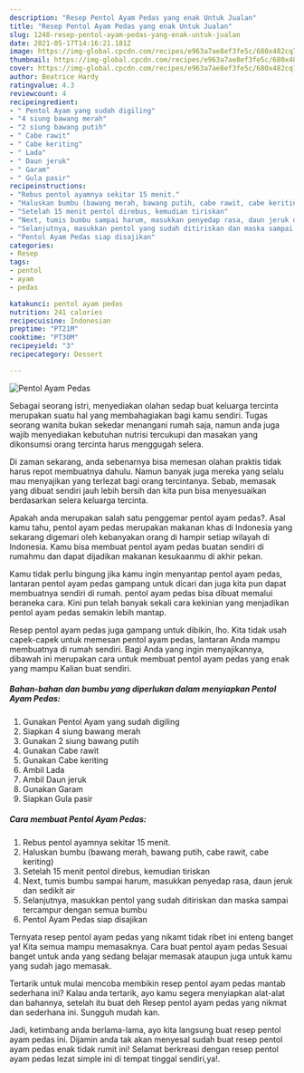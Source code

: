 ```yaml
---
description: "Resep Pentol Ayam Pedas yang enak Untuk Jualan"
title: "Resep Pentol Ayam Pedas yang enak Untuk Jualan"
slug: 1248-resep-pentol-ayam-pedas-yang-enak-untuk-jualan
date: 2021-05-17T14:16:21.181Z
image: https://img-global.cpcdn.com/recipes/e963a7ae8ef3fe5c/680x482cq70/pentol-ayam-pedas-foto-resep-utama.jpg
thumbnail: https://img-global.cpcdn.com/recipes/e963a7ae8ef3fe5c/680x482cq70/pentol-ayam-pedas-foto-resep-utama.jpg
cover: https://img-global.cpcdn.com/recipes/e963a7ae8ef3fe5c/680x482cq70/pentol-ayam-pedas-foto-resep-utama.jpg
author: Beatrice Hardy
ratingvalue: 4.3
reviewcount: 4
recipeingredient:
- " Pentol Ayam yang sudah digiling"
- "4 siung bawang merah"
- "2 siung bawang putih"
- " Cabe rawit"
- " Cabe keriting"
- " Lada"
- " Daun jeruk"
- " Garam"
- " Gula pasir"
recipeinstructions:
- "Rebus pentol ayamnya sekitar 15 menit."
- "Haluskan bumbu (bawang merah, bawang putih, cabe rawit, cabe keriting)"
- "Setelah 15 menit pentol direbus, kemudian tiriskan"
- "Next, tumis bumbu sampai harum, masukkan penyedap rasa, daun jeruk dan sedikit air"
- "Selanjutnya, masukkan pentol yang sudah ditiriskan dan maska sampai tercampur dengan semua bumbu"
- "Pentol Ayam Pedas siap disajikan"
categories:
- Resep
tags:
- pentol
- ayam
- pedas

katakunci: pentol ayam pedas 
nutrition: 241 calories
recipecuisine: Indonesian
preptime: "PT21M"
cooktime: "PT30M"
recipeyield: "3"
recipecategory: Dessert

---
```



![Pentol Ayam Pedas](https://img-global.cpcdn.com/recipes/e963a7ae8ef3fe5c/680x482cq70/pentol-ayam-pedas-foto-resep-utama.jpg)

Sebagai seorang istri, menyediakan olahan sedap buat keluarga tercinta merupakan suatu hal yang membahagiakan bagi kamu sendiri. Tugas seorang  wanita bukan sekedar menangani rumah saja, namun anda juga wajib menyediakan kebutuhan nutrisi tercukupi dan masakan yang dikonsumsi orang tercinta harus menggugah selera.

Di zaman  sekarang, anda sebenarnya bisa memesan olahan praktis tidak harus repot membuatnya dahulu. Namun banyak juga mereka yang selalu mau menyajikan yang terlezat bagi orang tercintanya. Sebab, memasak yang dibuat sendiri jauh lebih bersih dan kita pun bisa menyesuaikan berdasarkan selera keluarga tercinta. 



Apakah anda merupakan salah satu penggemar pentol ayam pedas?. Asal kamu tahu, pentol ayam pedas merupakan makanan khas di Indonesia yang sekarang digemari oleh kebanyakan orang di hampir setiap wilayah di Indonesia. Kamu bisa membuat pentol ayam pedas buatan sendiri di rumahmu dan dapat dijadikan makanan kesukaanmu di akhir pekan.

Kamu tidak perlu bingung jika kamu ingin menyantap pentol ayam pedas, lantaran pentol ayam pedas gampang untuk dicari dan juga kita pun dapat membuatnya sendiri di rumah. pentol ayam pedas bisa dibuat memalui beraneka cara. Kini pun telah banyak sekali cara kekinian yang menjadikan pentol ayam pedas semakin lebih mantap.

Resep pentol ayam pedas juga gampang untuk dibikin, lho. Kita tidak usah capek-capek untuk memesan pentol ayam pedas, lantaran Anda mampu membuatnya di rumah sendiri. Bagi Anda yang ingin menyajikannya, dibawah ini merupakan cara untuk membuat pentol ayam pedas yang enak yang mampu Kalian buat sendiri.

<!--inarticleads1-->

##### Bahan-bahan dan bumbu yang diperlukan dalam menyiapkan Pentol Ayam Pedas:

1. Gunakan  Pentol Ayam yang sudah digiling
1. Siapkan 4 siung bawang merah
1. Gunakan 2 siung bawang putih
1. Gunakan  Cabe rawit
1. Gunakan  Cabe keriting
1. Ambil  Lada
1. Ambil  Daun jeruk
1. Gunakan  Garam
1. Siapkan  Gula pasir




<!--inarticleads2-->

##### Cara membuat Pentol Ayam Pedas:

1. Rebus pentol ayamnya sekitar 15 menit.
1. Haluskan bumbu (bawang merah, bawang putih, cabe rawit, cabe keriting)
1. Setelah 15 menit pentol direbus, kemudian tiriskan
1. Next, tumis bumbu sampai harum, masukkan penyedap rasa, daun jeruk dan sedikit air
1. Selanjutnya, masukkan pentol yang sudah ditiriskan dan maska sampai tercampur dengan semua bumbu
1. Pentol Ayam Pedas siap disajikan




Ternyata resep pentol ayam pedas yang nikamt tidak ribet ini enteng banget ya! Kita semua mampu memasaknya. Cara buat pentol ayam pedas Sesuai banget untuk anda yang sedang belajar memasak ataupun juga untuk kamu yang sudah jago memasak.

Tertarik untuk mulai mencoba membikin resep pentol ayam pedas mantab sederhana ini? Kalau anda tertarik, ayo kamu segera menyiapkan alat-alat dan bahannya, setelah itu buat deh Resep pentol ayam pedas yang nikmat dan sederhana ini. Sungguh mudah kan. 

Jadi, ketimbang anda berlama-lama, ayo kita langsung buat resep pentol ayam pedas ini. Dijamin anda tak akan menyesal sudah buat resep pentol ayam pedas enak tidak rumit ini! Selamat berkreasi dengan resep pentol ayam pedas lezat simple ini di tempat tinggal sendiri,ya!.

